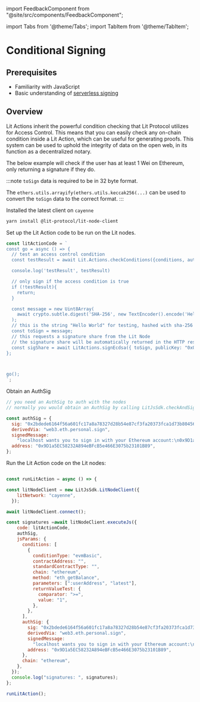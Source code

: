 import FeedbackComponent from "@site/src/components/FeedbackComponent";

import Tabs from '@theme/Tabs';
import TabItem from '@theme/TabItem';

# Conditional Signing

## Prerequisites

- Familiarity with JavaScript
- Basic understanding of [serverless signing](../serverless-signing/quick-start.md)

## Overview
Lit Actions inherit the powerful condition checking that Lit Protocol utilizes for Access Control. This means that you can easily check any on-chain condition inside a Lit Action, which can be useful for generating proofs. This system can be used to uphold the integrity of data on the open web, in its function as a decentralized notary.

The below example will check if the user has at least 1 Wei on Ethereum, only returning a signature if they do.

:::note
`toSign` data is required to be in 32 byte format. 

The `ethers.utils.arrayify(ethers.utils.keccak256(...)` can be used to convert the `toSign` data to the correct format.
:::

Installed the latest client on `cayenne`

```bash
yarn install @lit-protocol/lit-node-client
```

Set up the Lit Action code to be run on the Lit nodes.

```jsx
const litActionCode = `
const go = async () => {
  // test an access control condition
  const testResult = await Lit.Actions.checkConditions({conditions, authSig, chain})

  console.log('testResult', testResult)

  // only sign if the access condition is true
  if (!testResult){
    return;
  }

  const message = new Uint8Array(
    await crypto.subtle.digest('SHA-256', new TextEncoder().encode('Hello world'))
  );
  // this is the string "Hello World" for testing, hashed with sha-256 above.
  const toSign = message;
  // this requests a signature share from the Lit Node
  // the signature share will be automatically returned in the HTTP response from the node
  const sigShare = await LitActions.signEcdsa({ toSign, publicKey: "0x02e5896d70c1bc4b4844458748fe0f936c7919d7968341e391fb6d82c258192e64", sigName: "sig1" });
};



go();
`;
```

Obtain an AuthSig

```jsx
// you need an AuthSig to auth with the nodes
// normally you would obtain an AuthSig by calling LitJsSdk.checkAndSignAuthMessage({chain})

const authSig = {
  sig: "0x2bdede6164f56a601fc17a8a78327d28b54e87cf3fa20373fca1d73b804566736d76efe2dd79a4627870a50e66e1a9050ca333b6f98d9415d8bca424980611ca1c",
  derivedVia: "web3.eth.personal.sign",
  signedMessage:
    "localhost wants you to sign in with your Ethereum account:\n0x9D1a5EC58232A894eBFcB5e466E3075b23101B89\n\nThis is a key for Partiful\n\nURI: https://localhost/login\nVersion: 1\nChain ID: 1\nNonce: 1LF00rraLO4f7ZSIt\nIssued At: 2022-06-03T05:59:09.959Z",
  address: "0x9D1a5EC58232A894eBFcB5e466E3075b23101B89",
};

```

Run the Lit Action code on the Lit nodes:

```jsx

const runLitAction = async () => {

const litNodeClient = new LitJsSdk.LitNodeClient({
    litNetwork: "cayenne",
  });

await litNodeClient.connect();

const signatures =await litNodeClient.executeJs({
    code: litActionCode,
    authSig,
    jsParams: {
      conditions: [
        {
          conditionType: "evmBasic",
          contractAddress: "",
          standardContractType: "",
          chain: "ethereum",
          method: "eth_getBalance",
          parameters: [":userAddress", "latest"],
          returnValueTest: {
            comparator: ">=",
            value: "1",
          },
        },
      ],
      authSig: {
        sig: "0x2bdede6164f56a601fc17a8a78327d28b54e87cf3fa20373fca1d73b804566736d76efe2dd79a4627870a50e66e1a9050ca333b6f98d9415d8bca424980611ca1c",
        derivedVia: "web3.eth.personal.sign",
        signedMessage:
          "localhost wants you to sign in with your Ethereum account:\n0x9D1a5EC58232A894eBFcB5e466E3075b23101B89\n\nThis is a key for Partiful\n\nURI: https://localhost/login\nVersion: 1\nChain ID: 1\nNonce: 1LF00rraLO4f7ZSIt\nIssued At: 2022-06-03T05:59:09.959Z",
        address: "0x9D1a5EC58232A894eBFcB5e466E3075b23101B89",
      },
      chain: "ethereum",
    },
  });
  console.log("signatures: ", signatures);
};

runLitAction();
```

<FeedbackComponent/>
